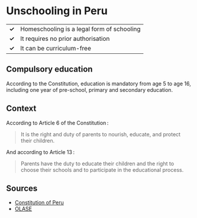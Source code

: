 # Unschooling in Peru

|       |                                            |
| ----- | ------------------------------------------ |
| **✓** | Homeschooling is a legal form of schooling |
| **✓** | It requires no prior authorisation         |
| **✓** | It can be curriculum-free                  |

## Compulsory education

According to the Constitution, education is mandatory from age 5
to age 16, including one year of pre-school, primary and secondary education.

## Context

According to Article 6 of the Constitution :

> It is the right and duty of parents to nourish, educate, and protect their children.

And according to Article 13 :

> Parents have the duty to educate their children and the right to choose their schools and to participate in the educational
> process.

## Sources

- [Constitution of Peru](https://www.constituteproject.org/constitution/Peru_2021.pdf?lang=en)
- [OLASE](https://sinescuela.org/en:peru:inicio)
